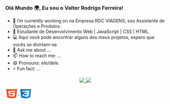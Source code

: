 ### Olá Mundo 🌍, Eu sou o Valter Rodrigo Ferreira!

- 🔭 I’m currently working on na Empresa RDC VIAGENS, sou Assistente de Operações e Produtos.
- 🌱 Estudante de Desenvolvimento Web | JavaScript | CSS | HTML.
- 💻 Aqui você pode encontrar alguns dos meus projetos, espero que vocês se divirtam-se.
- 💬 Ask me about ...
- 📫 How to reach me: ...
- 😄 Pronouns: ele/dele.
- ⚡ Fun fact: ...

<div align="center">
  <a href="https://github.com/ValterRodrigoFerreira">
  <img height="180em" src="https://github-readme-stats.vercel.app/api?username=ValterRodrigoFerreira&show_icons=true&theme=dark&include_all_commits=true&count_private=true"/>
  <img height="180em" src="https://github-readme-stats.vercel.app/api/top-langs/?username=ValterRodrigoFerreira&layout=compact&langs_count=7&theme=dark"/>
</div>
  
  <div style="display: inline_block"><br>
<img align="center" alt="valter-HTML" height="30" width="40" src="https://raw.githubusercontent.com/devicons/devicon/master/icons/html5/html5-original.svg">
<img align="center" alt="valter-CSS" height="30" width="40" src="https://raw.githubusercontent.com/devicons/devicon/master/icons/css3/css3-original.svg">
</div>
